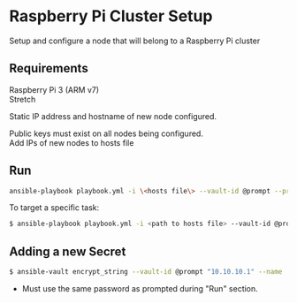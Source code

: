 Raspberry Pi Cluster Setup
=========

Setup and configure a node that will belong to a Raspberry Pi cluster

Requirements
------------

Raspberry Pi 3 (ARM v7)  
Stretch  

Static IP address and hostname of new node configured.  

Public keys must exist on all nodes being configured.  
Add IPs of new nodes to hosts file  

Run
--------------
```bash
ansible-playbook playbook.yml -i \<hosts file\> --vault-id @prompt --private-key \<path to private key here\>
```

To target a specific task:
```bash
$ ansible-playbook playbook.yml -i <path to hosts file> --vault-id @prompt --private-key <path to private key here> --tags "container-image-registry"
```

Adding a new Secret
--------------
```bash
$ ansible-vault encrypt_string --vault-id @prompt "10.10.10.1" --name 'container_images_host_ip'
```
* Must use the same password as prompted during "Run" section.
